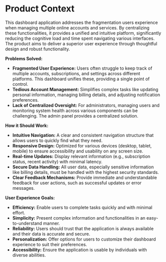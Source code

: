 # Product Context

This dashboard application addresses the fragmentation users experience when managing multiple online accounts and services. By centralizing these functionalities, it provides a unified and intuitive platform, significantly reducing the cognitive load and time spent navigating various interfaces. The product aims to deliver a superior user experience through thoughtful design and robust functionality.

**Problems Solved:**
-   **Fragmented User Experience:** Users often struggle to keep track of multiple accounts, subscriptions, and settings across different platforms. This dashboard unifies these, providing a single point of control.
-   **Tedious Account Management:** Simplifies complex tasks like updating personal information, managing billing details, and adjusting notification preferences.
-   **Lack of Centralized Oversight:** For administrators, managing users and monitoring system health across various components can be challenging. The admin panel provides a centralized solution.

**How it Should Work:**
-   **Intuitive Navigation:** A clear and consistent navigation structure that allows users to quickly find what they need.
-   **Responsive Design:** Optimized for various devices (desktop, tablet, mobile) to ensure accessibility and usability on any screen size.
-   **Real-time Updates:** Display relevant information (e.g., subscription status, recent activity) with minimal latency.
-   **Secure Data Handling:** All user data, especially sensitive information like billing details, must be handled with the highest security standards.
-   **Clear Feedback Mechanisms:** Provide immediate and understandable feedback for user actions, such as successful updates or error messages.

**User Experience Goals:**
-   **Efficiency:** Enable users to complete tasks quickly and with minimal effort.
-   **Simplicity:** Present complex information and functionalities in an easy-to-understand manner.
-   **Reliability:** Users should trust that the application is always available and their data is accurate and secure.
-   **Personalization:** Offer options for users to customize their dashboard experience to suit their preferences.
-   **Accessibility:** Ensure the application is usable by individuals with diverse abilities. 